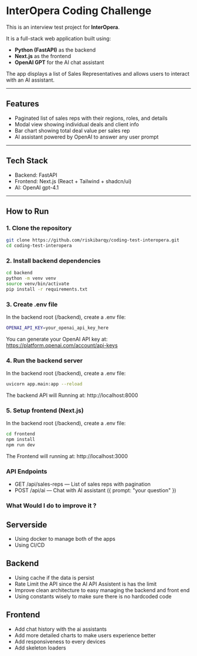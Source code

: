 # InterOpera Coding Challenge

This is an interview test project for **InterOpera**.

It is a full-stack web application built using:
- **Python (FastAPI)** as the backend
- **Next.js** as the frontend
- **OpenAI GPT** for the AI chat assistant

The app displays a list of Sales Representatives and allows users to interact with an AI assistant.

---

## Features

- Paginated list of sales reps with their regions, roles, and details
- Modal view showing individual deals and client info
- Bar chart showing total deal value per sales rep
- AI assistant powered by OpenAI to answer any user prompt

---

## Tech Stack

- Backend: FastAPI
- Frontend: Next.js (React + Tailwind + shadcn/ui)
- AI: OpenAI gpt-4.1

---

## How to Run

### 1. Clone the repository

```bash
git clone https://github.com/riskibarqy/coding-test-interopera.git
cd coding-test-interopera
```

### 2. Install backend dependencies

```bash
cd backend
python -m venv venv
source venv/bin/activate 
pip install -r requirements.txt
```

### 3. Create .env file

In the backend root (/backend), create a .env file:

```bash
OPENAI_API_KEY=your_openai_api_key_here
```
You can generate your OpenAI API key at:
https://platform.openai.com/account/api-keys


### 4. Run the backend server

In the backend root (/backend), create a .env file:

```bash
uvicorn app.main:app --reload
```

The backend API will Running at:
http://localhost:8000


### 5. Setup frontend (Next.js)

In the backend root (/backend), create a .env file:

```bash
cd frontend
npm install
npm run dev
```

The Frontend will running at:
http://localhost:3000

### API Endpoints
- GET /api/sales-reps — List of sales reps with pagination
- POST /api/ai — Chat with AI assistant ({ prompt: "your question" })

### What Would I do to improve it ?
## Serverside
- Using docker to manage both of the apps
- Using CI/CD
## Backend
- Using cache if the data is persist
- Rate Limit the API since the AI API Assistent is has the limit 
- Improve clean architecture to easy managing the backend and front end
- Using constants wisely to make sure there is no hardcoded code
## Frontend
- Add chat history with the ai assistants
- Add more detailed charts to make users experience better
- Add responsiveness to every devices
- Add skeleton loaders
